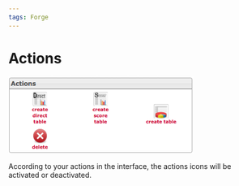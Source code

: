 ```yaml
---
tags: Forge
---
```


Actions
=======

![](resources/results-actions.png)

According to your actions in the interface, the actions icons will be activated or deactivated.

